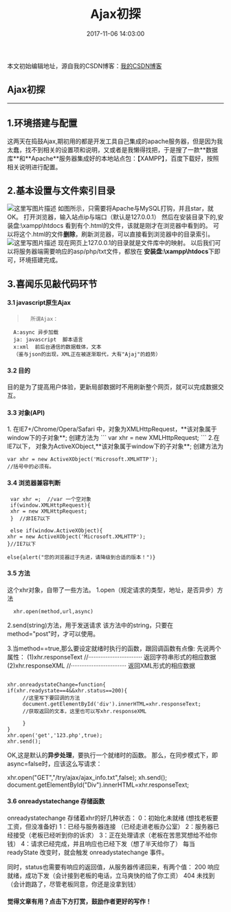 ﻿---
title: Ajax初探 
date: 2017-11-06 14:03:00
tags: ajax
reward: true #是否开启打赏功能
comment: true #是否开启评论功能
---
本文初始编辑地址，源自我的CSDN博客：[我的CSDN博客](http://blog.csdn.net/qq_20264891/article/details/78457021)


## Ajax初探 ##

---------- 
<h2>1.环境搭建与配置</h2>
这两天在捣鼓Ajax,期初用的都是开发工具自己集成的apache服务器，但是因为我太蠢，找不到相关的设置项和说明，又或者是我懒得找把，于是搜了一款**数据库**和**Apache**服务器集成好的本地站点包：【XAMPP】，百度下载好，按照相关说明进行配置。
<h2>2.基本设置与文件索引目录</h2>

![这里写图片描述](http://img.blog.csdn.net/20171106140930710?watermark/2/text/aHR0cDovL2Jsb2cuY3Nkbi5uZXQvcXFfMjAyNjQ4OTE=/font/5a6L5L2T/fontsize/400/fill/I0JBQkFCMA==/dissolve/70/gravity/SouthEast)
如图所示，只需要将Apache与MySQL打钩，并且star，就OK。
打开浏览器，输入站点ip与端口（默认是127.0.0.1）
然后在安装目录下的,安装盘:\xampp\htdocs 看到有个.html的文件，该就是刚才在浏览器中看到的。
可以将这个.html的文件**删除**，刷新浏览器，可以直接看到浏览器中的目录索引。
![这里写图片描述](http://img.blog.csdn.net/20171106141608295?watermark/2/text/aHR0cDovL2Jsb2cuY3Nkbi5uZXQvcXFfMjAyNjQ4OTE=/font/5a6L5L2T/fontsize/400/fill/I0JBQkFCMA==/dissolve/70/gravity/SouthEast) 
现在网页上127.0.0.1的目录就是文件库中的映射。
以后我们可以将服务器端需要响应的asp/php/txt文件，都放在  **安装盘:\xampp\htdocs**下即可，环境搭建完成。

<h2>3.喜闻乐见敲代码环节</h2>
<h4>3.1 javascript原生Ajax</h4>

>       所谓Ajax：
      A:async 异步加载
      ja: javascript  脚本语言
      x:xml  前后台通信的数据载体，文本
      （鉴与json的出现，XML正在被逐渐取代，大有"Ajaj"的趋势）

  <h4> 3.2 目的</h4>
  目的是为了提高用户体验，更新局部数据时不用刷新整个网页，就可以完成数据交互。
  <h4>3.3 对象(API)</h4>
 1. 在IE7+/Chrome/Opera/Safari 中，对象为XMLHttpRequest，**该对象属于window下的子对象**;
  创建方法为
```
var xhr = new XMLHttpRequest;
```
2.在IE7以下， 对象为ActiveXObject,**该对象属于window下的子对象**;
 创建方法为
 

```
var xhr = new ActiveXObject('Microsoft.XMLHTTP');
//括号中的必须有。
```
 <h4>3.4 浏览器兼容判断</h4>

```
 var xhr =;  //var 一个空对象
 if(window.XMLHttpRequest){
 xhr = new XMLHttpRequest;
 }  //非IE7以下
 
 else if(window.ActiveXObject){
xhr = new ActiveXObject('Microsoft.XMLHTTP');
}//IE7以下

else{alert("您的浏览器过于先进，请降级到合适的版本！")}
```

  <h4>3.5 方法</h4>
  这个xhr对象，自带了一些方法。
  1.open（规定请求的类型，地址，是否异步）方法

```
  xhr.open(method,url,async) 
```
2.send(string)方法，用于发送请求
该方法中的string，只要在method="post"时，才可以使用。

3.当method==true,那么要设定就绪时执行的函数，跟回调函数有点像:
  先说两个属性：
  (1)xhr.responseText           //······························· 返回字符串形式的相应数据
  (2)xhr.responseXML          //································ 返回XML形式的相应数据
```

xhr.onreadystateChange=function{
if(xhr.readystate==4&&xhr.status==200){
     //这里写下要回调的方法
     document.getElementById('div').innerHTML=xhr.responseText;
     //获取返回的文本，这里也可以写xhr.responseXML
     
     }
}
xhr.open('get','123.php',true);
xhr.send();
```
OK,这是默认的**异步处理**，要执行一个就绪时的函数。
那么，在同步模式下，即async=false时，应该这么写请求：

xhr.open("GET","/try/ajax/ajax_info.txt",false);
xh.send();
document.getElementById("Div").innerHTML=xhr.responseText;


   <h4>3.6  onreadystatechange 存储函数</h4>
    onreadystatechange 存储着xhr的好几种状态：
    0：初始化未就绪    (想找老板要工资，但没准备好)
    1：已经与服务器连接 （已经走进老板办公室）
    2：服务器已经接受（老板已经听到你的诉求）
    3：正在处理请求（老板在苦思冥想给不给你钱）
    4：请求已经完成，并且响应也已经下发（想了半天给你了）
    每当 readyState 改变时，就会触发 onreadystatechange 事件。

  同时，status也需要有响应的返回值，从服务器传递回来，有两个值：
  200 响应就绪，成功下发（会计接到老板的电话，立马爽快的给了你工资）
  404  未找到   （会计跑路了，尽管老板同意，你还是没拿到钱）
    <h4></h4>
     <h4></h4>




<b>觉得文章有用？点击下方打赏，鼓励作者更好的写作！</b>

